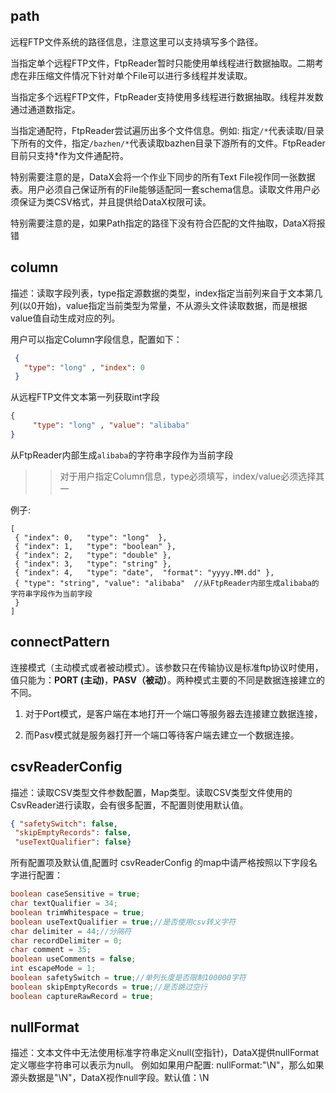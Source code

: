 ## path
  
  远程FTP文件系统的路径信息，注意这里可以支持填写多个路径。
  
  当指定单个远程FTP文件，FtpReader暂时只能使用单线程进行数据抽取。二期考虑在非压缩文件情况下针对单个File可以进行多线程并发读取。
  
  当指定多个远程FTP文件，FtpReader支持使用多线程进行数据抽取。线程并发数通过通道数指定。
  
  当指定通配符，FtpReader尝试遍历出多个文件信息。例如: 指定`/*`代表读取/目录下所有的文件，指定`/bazhen/*`代表读取bazhen目录下游所有的文件。FtpReader目前只支持*作为文件通配符。
  
  特别需要注意的是，DataX会将一个作业下同步的所有Text File视作同一张数据表。用户必须自己保证所有的File能够适配同一套schema信息。读取文件用户必须保证为类CSV格式，并且提供给DataX权限可读。
  
  特别需要注意的是，如果Path指定的路径下没有符合匹配的文件抽取，DataX将报错
  
## column

 描述：读取字段列表，type指定源数据的类型，index指定当前列来自于文本第几列(以0开始)，value指定当前类型为常量，不从源头文件读取数据，而是根据value值自动生成对应的列。
 
 用户可以指定Column字段信息，配置如下： 
  ```json
   {
     "type": "long" , "index": 0
   }
  ```
  从远程FTP文件文本第一列获取int字段
  ```json
  {
       "type": "long" , "value": "alibaba"
  }
  ``` 
  从FtpReader内部生成`alibaba`的字符串字段作为当前字段

  >> 对于用户指定Column信息，type必须填写，index/value必须选择其一
  
  例子:
  ```json5
  [
   { "index": 0,   "type": "long"  },
   { "index": 1,   "type": "boolean" },
   { "index": 2,   "type": "double" },
   { "index": 3,   "type": "string" },
   { "index": 4,   "type": "date",  "format": "yyyy.MM.dd" },
   { "type": "string", "value": "alibaba"  //从FtpReader内部生成alibaba的字符串字段作为当前字段 
   }
  ]
  ```

## connectPattern

 连接模式（主动模式或者被动模式）。该参数只在传输协议是标准ftp协议时使用，值只能为：**PORT (主动)**，**PASV（被动）**。两种模式主要的不同是数据连接建立的不同。

 1. 对于Port模式，是客户端在本地打开一个端口等服务器去连接建立数据连接，

 2. 而Pasv模式就是服务器打开一个端口等待客户端去建立一个数据连接。
    
## csvReaderConfig

 描述：读取CSV类型文件参数配置，Map类型。读取CSV类型文件使用的CsvReader进行读取，会有很多配置，不配置则使用默认值。
 
 ```json
{ "safetySwitch": false,  
  "skipEmptyRecords": false,       
  "useTextQualifier": false} 
 ```
 所有配置项及默认值,配置时 csvReaderConfig 的map中请严格按照以下字段名字进行配置：
 ```java
 boolean caseSensitive = true;
 char textQualifier = 34;
 boolean trimWhitespace = true;
 boolean useTextQualifier = true;//是否使用csv转义字符
 char delimiter = 44;//分隔符
 char recordDelimiter = 0;
 char comment = 35;
 boolean useComments = false;
 int escapeMode = 1;
 boolean safetySwitch = true;//单列长度是否限制100000字符
 boolean skipEmptyRecords = true;//是否跳过空行
 boolean captureRawRecord = true;
 ```

## nullFormat

 描述：文本文件中无法使用标准字符串定义null(空指针)，DataX提供nullFormat定义哪些字符串可以表示为null。
 例如如果用户配置: nullFormat:"\N"，那么如果源头数据是"\N"，DataX视作null字段。默认值：\N
  